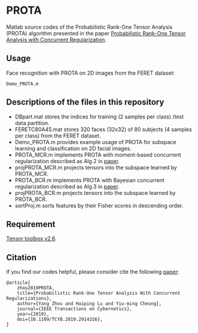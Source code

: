 # PROTA
Matlab source codes of the Probabilistic Rank-One Tensor Analysis (PROTA) algorithm presented in the paper [Probabilistic Rank-One Tensor Analysis with Concurrent Regularization](https://ieeexplore.ieee.org/document/8718518).

## Usage
Face recognition with PROTA on 2D images from the FERET dataset: 
```
Demo_PROTA.m
```

## Descriptions of the files in this repository  
 - DBpart.mat stores the indices for training (2 samples per class) /test data partition.
 - FERETC80A45.mat stores 320 faces (32x32) of 80 subjects (4 samples per class) from the FERET dataset.
 - Demo_PROTA.m provides example usage of PROTA for subspace learning and classification on 2D facial images.
 - PROTA_MCR.m implements PROTA with moment-based concurrent regularization described as Alg.2 in [paper](https://ieeexplore.ieee.org/document/8718518).
 - projPROTA_MCR.m projects tensors into the subspace learned by PROTA_MCR.
 - PROTA_BCR.m implements PROTA with Bayesian concurrent regularization described as Alg.3 in [paper](https://ieeexplore.ieee.org/document/8718518).
 - projPROTA_BCR.m projects tensors into the subspace learned by PROTA_BCR.
 - sortProj.m sorts features by their Fisher scores in descending order.

## Requirement
[Tensor toolbox v2.6](http://www.tensortoolbox.org/).

## Citation
If you find our codes helpful, please consider cite the following [paper](https://ieeexplore.ieee.org/document/8718518):
```
@article{
    zhou2019PROTA,
    title={Probabilistic Rank-One Tensor Analysis With Concurrent Regularizations},
    author={Yang Zhou and Haiping Lu and Yiu-ming Cheung},
    journal={IEEE Transactions on Cybernetics},
    year={2019},
    doi={10.1109/TCYB.2019.2914316},
}
```
